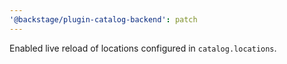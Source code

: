 ```yaml
---
'@backstage/plugin-catalog-backend': patch
---
```


Enabled live reload of locations configured in `catalog.locations`.
